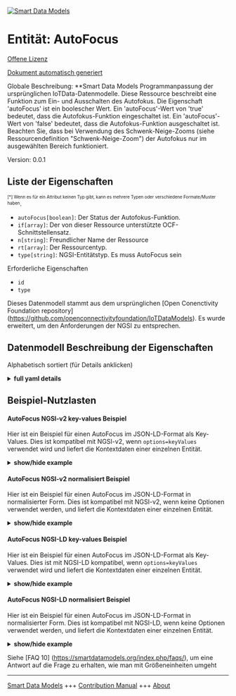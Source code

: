 <!-- 10-Header -->  
[![Smart Data Models](https://smartdatamodels.org/wp-content/uploads/2022/01/SmartDataModels_logo.png "Logo")](https://smartdatamodels.org)  
Entität: AutoFocus  
==================<!-- /10-Header -->  
<!-- 15-License -->  
[Offene Lizenz](https://github.com/smart-data-models//dataModel.OCF/blob/master/AutoFocus/LICENSE.md)  
[Dokument automatisch generiert](https://docs.google.com/presentation/d/e/2PACX-1vTs-Ng5dIAwkg91oTTUdt8ua7woBXhPnwavZ0FxgR8BsAI_Ek3C5q97Nd94HS8KhP-r_quD4H0fgyt3/pub?start=false&loop=false&delayms=3000#slide=id.gb715ace035_0_60)  
<!-- /15-License -->  
<!-- 20-Description -->  
Globale Beschreibung: **Smart Data Models Programmanpassung der ursprünglichen IoTData-Datenmodelle. Diese Ressource beschreibt eine Funktion zum Ein- und Ausschalten des Autofokus. Die Eigenschaft 'autoFocus' ist ein boolescher Wert. Ein 'autoFocus'-Wert von 'true' bedeutet, dass die Autofokus-Funktion eingeschaltet ist. Ein 'autoFocus'-Wert von 'false' bedeutet, dass die Autofokus-Funktion ausgeschaltet ist. Beachten Sie, dass bei Verwendung des Schwenk-Neige-Zooms (siehe Ressourcendefinition "Schwenk-Neige-Zoom") der Autofokus nur im ausgewählten Bereich funktioniert.  
Version: 0.0.1  
<!-- /20-Description -->  
<!-- 30-PropertiesList -->  

## Liste der Eigenschaften  

<sup><sub>[*] Wenn es für ein Attribut keinen Typ gibt, kann es mehrere Typen oder verschiedene Formate/Muster haben</sub></sup>.  
- `autoFocus[boolean]`: Der Status der Autofokus-Funktion.  - `if[array]`: Der von dieser Ressource unterstützte OCF-Schnittstellensatz.  - `n[string]`: Freundlicher Name der Ressource  - `rt[array]`: Der Ressourcentyp.  - `type[string]`: NGSI-Entitätstyp. Es muss AutoFocus sein  <!-- /30-PropertiesList -->  
<!-- 35-RequiredProperties -->  
Erforderliche Eigenschaften  
- `id`  - `type`  <!-- /35-RequiredProperties -->  
<!-- 40-RequiredProperties -->  
Dieses Datenmodell stammt aus dem ursprünglichen [Open Conenctivity Foundation repository] (https://github.com/openconnectivityfoundation/IoTDataModels). Es wurde erweitert, um den Anforderungen der NGSI zu entsprechen.  
<!-- /40-RequiredProperties -->  
<!-- 50-DataModelHeader -->  
## Datenmodell Beschreibung der Eigenschaften  
Alphabetisch sortiert (für Details anklicken)  
<!-- /50-DataModelHeader -->  
<!-- 60-ModelYaml -->  
<details><summary><strong>full yaml details</strong></summary>    
```yaml  
AutoFocus:    
  description: Smart Data Models Program adaptation of the original IoTData data Models. This Resource describes an auto focus on/off feature. The Property 'autoFocus' is a boolean. An 'autoFocus' value of 'true' means that the auto focus feature is on. An 'autoFocus' value of 'false' means that the auto focus feature is off. Note that when Pan Tilt Zoom (see 'Pan Tilt Zoom' Resource definition) is used the autofocus works only in the selected area.    
  properties:    
    autoFocus:    
      description: The status of the Auto Focus feature.    
      type: boolean    
      x-ngsi:    
        type: Property    
    if:    
      description: The OCF Interface set supported by this Resource.    
      items:    
        enum:    
          - oic.if.a    
          - oic.if.baseline    
        type: string    
      minItems: 2    
      readOnly: true    
      type: array    
      uniqueItems: true    
      x-ngsi:    
        type: Property    
    n:    
      description: Friendly name of the Resource    
      maxLength: 64    
      readOnly: true    
      type: string    
      x-ngsi:    
        type: Property    
    rt:    
      description: The Resource Type.    
      items:    
        enum:    
          - oic.r.autofocus    
        maxLength: 64    
        type: string    
      minItems: 1    
      readOnly: true    
      type: array    
      uniqueItems: true    
      x-ngsi:    
        type: Property    
    type:    
      description: NGSI entity type. It has to be AutoFocus    
      enum:    
        - AutoFocus    
      type: string    
      x-ngsi:    
        type: Property    
  required:    
    - id    
    - type    
  type: object    
  x-derived-from: https://github.com/OpenInterConnect/IoTDataModels/blob/master/AutoFocusResURI.swagger.json    
  x-disclaimer: 'Redistribution and use in source and binary forms, with or without modification, are permitted  provided that the license conditions are met. Copyleft (c) 2022 Contributors to Smart Data Models Program'    
  x-license-url: https://github.com/smart-data-models/dataModel.OCF/blob/master/AutoFocus/LICENSE.md    
  x-model-schema: https://smart-data-models.github.io/dataModel.IoTDataModels/AutoFocus/schema.json    
  x-model-tags: OCF    
  x-version: 0.0.1    
```  
</details>    
<!-- /60-ModelYaml -->  
<!-- 70-MiddleNotes -->  
<!-- /70-MiddleNotes -->  
<!-- 80-Examples -->  
## Beispiel-Nutzlasten  
#### AutoFocus NGSI-v2 key-values Beispiel  
Hier ist ein Beispiel für einen AutoFocus im JSON-LD-Format als Key-Values. Dies ist kompatibel mit NGSI-v2, wenn `options=keyValues` verwendet wird und liefert die Kontextdaten einer einzelnen Entität.  
<details><summary><strong>show/hide example</strong></summary>    
```json  
{  
  "id": "urn:ngsi-ld:AutoFocus:id:MDJJ:39804414",  
  "dateCreated": "2016-09-05T02:46:41Z",  
  "dateModified": "2019-09-26T17:37:19Z",  
  "source": "Forget fear common east chance want. Writer city along simply money.",  
  "name": "Ever probably seek first eight how follow Mrs. Choice western away either particular old.",  
  "alternateName": "Modern already usually leader long. Rich region third authority employee not research.",  
  "description": "Without million outside skin draw bar economic glass. Site course method speech respond.",  
  "dataProvider": "Travel view final write commercial next. Edge stop according environmental money himself. Loss simply resource return protect he.",  
  "owner": [  
    "urn:ngsi-ld:AutoFocus:items:URFP:37492409",  
    "urn:ngsi-ld:AutoFocus:items:QPKC:88758327"  
  ],  
  "seeAlso": [  
    "urn:ngsi-ld:AutoFocus:items:NHYN:18141122",  
    "urn:ngsi-ld:AutoFocus:items:KKHG:49747728"  
  ],  
  "location": {  
    "type": "Point",  
    "coordinates": [  
      35.771134,  
      133.186789  
    ]  
  },  
  "address": {  
    "streetAddress": "Franklinstrasse 13",  
    "addressLocality": "Berlin",  
    "addressRegion": "Berlin",  
    "addressCountry": "Germany",  
    "postalCode": "10587",  
    "postOfficeBoxNumber": ""  
  },  
  "areaServed": "European Union"  
}  
```  
</details>  
#### AutoFocus NGSI-v2 normalisiert Beispiel  
Hier ist ein Beispiel für einen AutoFocus im JSON-LD-Format in normalisierter Form. Dies ist kompatibel mit NGSI-v2, wenn keine Optionen verwendet werden, und liefert die Kontextdaten einer einzelnen Entität.  
<details><summary><strong>show/hide example</strong></summary>    
```json  
{  
  "id": "urn:ngsi-ld:AutoFocus:id:ENIM:82565304",  
  "dateCreated": {  
    "type": "Date-Time",  
    "value": "2000-10-08T18:08:37Z"  
  },  
  "dateModified": {  
    "type":  "DateTime",  
      "@value": "1982-01-28T03:38:13Z"  
  },  
  "source": {  
    "type": "Text",  
    "value": "Up animal heavy girl. Which citizen life see ground show."  
  },  
  "name": {  
    "type": "Text",  
    "value": "Fly knowledge guess. Respond open unit approach. Give likely fight she film usually forget."  
  },  
  "alternateName": {  
    "type": "Text",  
    "value": "Group than life public popular. Simply feel travel leave baby ok five author."  
  },  
  "description": {  
    "type": "Text",  
    "value": "Will board eight stuff hundred run. Nature Mrs speech suggest foot these."  
  },  
  "dataProvider": {  
    "type": "Text",  
    "value": "Machine level blue third parent today continue allow. Little car edge plant live radio. Still claim like degree force."  
  },  
  "owner": {  
    "type": "array",  
    "value": [  
      "urn:ngsi-ld:AutoFocus:items:FVVV:45930843",  
      "urn:ngsi-ld:AutoFocus:items:IXPP:46777984"  
    ]  
  },  
  "seeAlso": {  
    "type": "array",  
    "value": [  
      "urn:ngsi-ld:AutoFocus:items:LJSM:63192540"  
    ]  
  },  
  "location": {  
    "type": "geo:json",  
    "value": {  
      "type": "Point",  
      "coordinates": [  
        35.0296575,  
        49.48666  
      ]  
    }  
  },  
  "address": {  
    "type": "StructuredValue",  
    "value": {  
      "streetAddress": "Strong detail guess manage possible eye.",  
      "addressLocality": "Whose one involve simple thing star. Good ask it middle apply.",  
      "addressRegion": "Building old scientist ball front agency hot. Provide article special.",  
      "addressCountry": "Fact tonight professor minute sort professional significant. Me degree treatment young kitchen ball speak.",  
      "postalCode": "Note level upon only usually administration. Open attack or watch base.",  
      "postOfficeBoxNumber": "Class sound contain. Key appear skin half. Phone floor I enjoy rock suggest success travel."  
    }  
  },  
  "areaServed": {  
    "type": "Text",  
    "value": "Material national good good join particularly bill. Crime once entire. Political imagine source."  
  }  
}  
```  
</details>  
#### AutoFocus NGSI-LD key-values Beispiel  
Hier ist ein Beispiel für einen AutoFocus im JSON-LD-Format als Key-Values. Dies ist mit NGSI-LD kompatibel, wenn `options=keyValues` verwendet wird und liefert die Kontextdaten einer einzelnen Entität.  
<details><summary><strong>show/hide example</strong></summary>    
```json  
{  
    "id": "urn:ngsi-ld:AutoFocus:id:MDJJ:39804414",  
    "dateCreated": "2016-09-05T02:46:41Z",  
    "dateModified": "2019-09-26T17:37:19Z",  
    "source": "Forget fear common east chance want. Writer city along simply money.",  
    "name": "Ever probably seek first eight how follow Mrs. Choice western away either particular old.",  
    "alternateName": "Modern already usually leader long. Rich region third authority employee not research.",  
    "description": "Without million outside skin draw bar economic glass. Site course method speech respond.",  
    "dataProvider": "Travel view final write commercial next. Edge stop according environmental money himself. Loss simply resource return protect he.",  
    "owner": [  
        "urn:ngsi-ld:AutoFocus:items:URFP:37492409",  
        "urn:ngsi-ld:AutoFocus:items:QPKC:88758327"  
    ],  
    "seeAlso": [  
        "urn:ngsi-ld:AutoFocus:items:NHYN:18141122",  
        "urn:ngsi-ld:AutoFocus:items:KKHG:49747728"  
    ],  
    "location": {  
        "type": "Point",  
        "coordinates": [  
            35.771134,  
            133.186789  
        ]  
    },  
    "address": {  
        "streetAddress": "Franklinstrasse 13",  
        "addressLocality": "Berlin",  
        "addressRegion": "Berlin",  
        "addressCountry": "Germany",  
        "postalCode": "10587",  
        "postOfficeBoxNumber": ""  
    },  
    "areaServed": "European Union",  
    "@context": [  
        "https://smartdatamodels.org/context.jsonld",  
        "https://raw.githubusercontent.com/smart-data-models/dataModel.OCF/master/context.jsonld"  
    ]  
}  
```  
</details>  
#### AutoFocus NGSI-LD normalisiert Beispiel  
Hier ist ein Beispiel für einen AutoFocus im JSON-LD-Format in normalisierter Form. Dies ist kompatibel mit NGSI-LD, wenn keine Optionen verwendet werden, und liefert die Kontextdaten einer einzelnen Entität.  
<details><summary><strong>show/hide example</strong></summary>    
```json  
{  
    "id": "urn:ngsi-ld:AutoFocus:id:ENIM:82565304",  
    "dateCreated": {  
        "type": "Property",  
        "value": {  
            "@type": "DateTime",  
            "@value": "2000-10-08T18:08:37Z"  
        }  
    },  
    "dateModified": {  
        "type": "Property",  
        "value": {  
            "@type": "DateTime",  
            "@value": "1982-01-28T03:38:13Z"  
        }  
    },  
    "source": {  
        "type": "Property",  
        "value": "Up animal heavy girl. Which citizen life see ground show."  
    },  
    "name": {  
        "type": "Property",  
        "value": "Fly knowledge guess. Respond open unit approach. Give likely fight she film usually forget."  
    },  
    "alternateName": {  
        "type": "Property",  
        "value": "Group than life public popular. Simply feel travel leave baby ok five author."  
    },  
    "description": {  
        "type": "Property",  
        "value": "Will board eight stuff hundred run. Nature Mrs speech suggest foot these."  
    },  
    "dataProvider": {  
        "type": "Property",  
        "value": "Machine level blue third parent today continue allow. Little car edge plant live radio. Still claim like degree force."  
    },  
    "owner": {  
        "type": "Property",  
        "value": [  
            "urn:ngsi-ld:AutoFocus:items:FVVV:45930843",  
            "urn:ngsi-ld:AutoFocus:items:IXPP:46777984"  
        ]  
    },  
    "seeAlso": {  
        "type": "Property",  
        "value": [  
            "urn:ngsi-ld:AutoFocus:items:LJSM:63192540"  
        ]  
    },  
    "location": {  
        "type": "Property",  
        "value": {  
            "type": "Point",  
            "coordinates": [  
                35.0296575,  
                49.48666  
            ]  
        }  
    },  
    "address": {  
        "type": "Property",  
        "value": {  
            "streetAddress": "Strong detail guess manage possible eye.",  
            "addressLocality": "Whose one involve simple thing star. Good ask it middle apply.",  
            "addressRegion": "Building old scientist ball front agency hot. Provide article special.",  
            "addressCountry": "Fact tonight professor minute sort professional significant. Me degree treatment young kitchen ball speak.",  
            "postalCode": "Note level upon only usually administration. Open attack or watch base.",  
            "postOfficeBoxNumber": "Class sound contain. Key appear skin half. Phone floor I enjoy rock suggest success travel."  
        }  
    },  
    "areaServed": {  
        "type": "Property",  
        "value": "Material national good good join particularly bill. Crime once entire. Political imagine source."  
    },  
    "@context": [  
        "https://smartdatamodels.org/context.jsonld",  
        "https://raw.githubusercontent.com/smart-data-models/dataModel.OCF/master/context.jsonld"  
    ]  
}  
```  
</details><!-- /80-Examples -->  
<!-- 90-FooterNotes -->  
<!-- /90-FooterNotes -->  
<!-- 95-Units -->  
Siehe [FAQ 10] (https://smartdatamodels.org/index.php/faqs/), um eine Antwort auf die Frage zu erhalten, wie man mit Größeneinheiten umgeht  
<!-- /95-Units -->  
<!-- 97-LastFooter -->  
---  
[Smart Data Models](https://smartdatamodels.org) +++ [Contribution Manual](https://bit.ly/contribution_manual) +++ [About](https://bit.ly/Introduction_SDM)<!-- /97-LastFooter -->  
